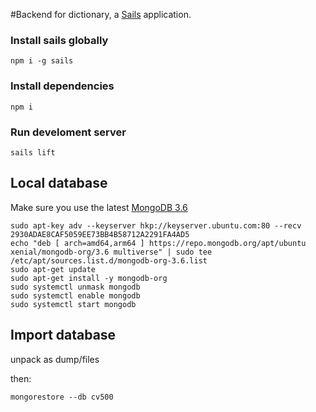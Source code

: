 #Backend for dictionary, a [Sails](http://sailsjs.org) application.

### Install sails globally
```
npm i -g sails
```

### Install dependencies
```
npm i
```

### Run develoment server
```
sails lift
```

## Local database
Make sure you use the latest [MongoDB 3.6](https://docs.mongodb.com/manual/tutorial/install-mongodb-on-ubuntu/) 

```
sudo apt-key adv --keyserver hkp://keyserver.ubuntu.com:80 --recv 2930ADAE8CAF5059EE73BB4B58712A2291FA4AD5
echo "deb [ arch=amd64,arm64 ] https://repo.mongodb.org/apt/ubuntu xenial/mongodb-org/3.6 multiverse" | sudo tee /etc/apt/sources.list.d/mongodb-org-3.6.list
sudo apt-get update
sudo apt-get install -y mongodb-org
sudo systemctl unmask mongodb
sudo systemctl enable mongodb
sudo systemctl start mongodb
```

## Import database
unpack as
dump/files

then:
```
mongorestore --db cv500
```